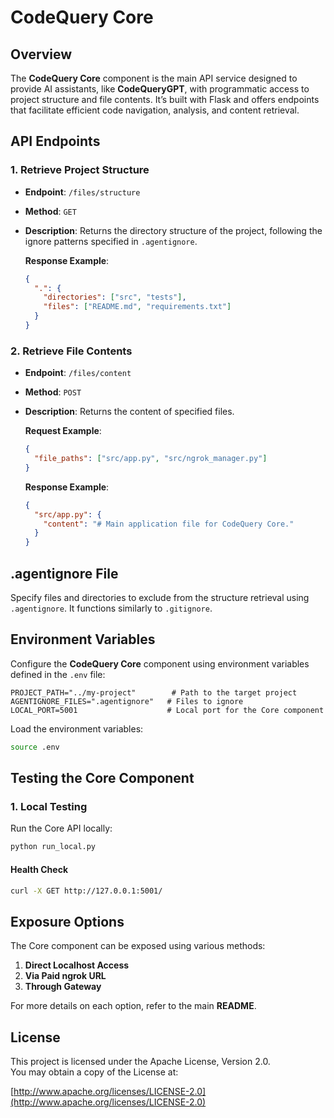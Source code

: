 # CodeQuery Core

## Overview

The **CodeQuery Core** component is the main API service designed to provide AI assistants, like **CodeQueryGPT**, with programmatic access to project structure and file contents. It’s built with Flask and offers endpoints that facilitate efficient code navigation, analysis, and content retrieval.

## API Endpoints

### 1. Retrieve Project Structure

- **Endpoint**: `/files/structure`
- **Method**: `GET`
- **Description**: Returns the directory structure of the project, following the ignore patterns specified in `.agentignore`.

  **Response Example**:

  ```json
  {
    ".": {
      "directories": ["src", "tests"],
      "files": ["README.md", "requirements.txt"]
    }
  }
  ```

### 2. Retrieve File Contents

- **Endpoint**: `/files/content`
- **Method**: `POST`
- **Description**: Returns the content of specified files.

  **Request Example**:

  ```json
  {
    "file_paths": ["src/app.py", "src/ngrok_manager.py"]
  }
  ```

  **Response Example**:

  ```json
  {
    "src/app.py": {
      "content": "# Main application file for CodeQuery Core."
    }
  }
  ```

## .agentignore File

Specify files and directories to exclude from the structure retrieval using `.agentignore`. It functions similarly to `.gitignore`.

## Environment Variables

Configure the **CodeQuery Core** component using environment variables defined in the `.env` file:

```plaintext
PROJECT_PATH="../my-project"        # Path to the target project
AGENTIGNORE_FILES=".agentignore"   # Files to ignore
LOCAL_PORT=5001                    # Local port for the Core component
```

Load the environment variables:

```bash
source .env
```

## Testing the Core Component

### 1. Local Testing

Run the Core API locally:

```bash
python run_local.py
```

#### Health Check

```bash
curl -X GET http://127.0.0.1:5001/
```

## Exposure Options

The Core component can be exposed using various methods:

1. **Direct Localhost Access**
2. **Via Paid ngrok URL**
3. **Through Gateway**

For more details on each option, refer to the main **README**.

## License

This project is licensed under the Apache License, Version 2.0.  
You may obtain a copy of the License at:

[http://www.apache.org/licenses/LICENSE-2.0](http://www.apache.org/licenses/LICENSE-2.0)
